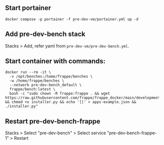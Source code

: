 ## Start portainer

```shell
docker compose -p portainer -f pre-dev-vm/portainer.yml up -d
```

## Add pre-dev-bench stack

Stacks > Add,  refer yaml from `pre-dev-vm/pre-dev-bench.yml`.

## Start container with commands:

```shell
docker run --rm -it \
  -v /opt/benches:/home/frappe/benches \
  -w /home/frappe/benches \
  --network pre-dev-bench_default \
  frappe/bench:latest \
  bash -c "sudo chown -R frappe:frappe . && wget https://raw.githubusercontent.com/frappe/frappe_docker/main/development/installer.py && chmod +x installer.py && echo '[]' > apps-example.json && ./installer.py"
```

## Restart pre-dev-bench-frappe

Stacks > Select "pre-dev-bench" > Select service "pre-dev-bench-frappe-1" > Restart
